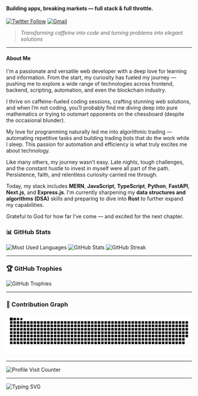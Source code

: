 #### Building apps, breaking markets — full stack & full throttle.

[![Twitter Follow](https://img.shields.io/twitter/follow/__nobledev_?color=1DA1F2&logo=twitter&style=for-the-badge)](https://twitter.com/_nobledev) [![Gmail](https://img.shields.io/badge/Gmail-D14836?style=for-the-badge&logo=gmail&logoColor=white)](mailto:basilgoodluck22@gmail.com)
> *Transforming caffeine into code and turning problems into elegant solutions*

---

#### About Me

I'm a passionate and versatile web developer with a deep love for learning and information. From the start, my curiosity has fueled my journey — pushing me to explore a wide range of technologies across frontend, backend, scripting, automation, and even the blockchain industry.

I thrive on caffeine-fueled coding sessions, crafting stunning web solutions, and when I’m not coding, you’ll probably find me diving deep into pure mathematics or trying to outsmart opponents on the chessboard (despite the occasional blunder).

My love for programming naturally led me into algorithmic trading — automating repetitive tasks and building trading bots that do the work while I sleep. This passion for automation and efficiency is what truly excites me about technology.

Like many others, my journey wasn’t easy. Late nights, tough challenges, and the constant hustle to invest in myself were all part of the path. Persistence, faith, and relentless curiosity carried me through.

Today, my stack includes **MERN**, **JavaScript**, **TypeScript**, **Python**, **FastAPI**, **Next.js**, and **Express.js**. I'm currently sharpening my **data structures and algorithms (DSA)** skills and preparing to dive into **Rust** to further expand my capabilities.

Grateful to God for how far I’ve come — and excited for the next chapter.

### 📊 GitHub Stats

<img src="https://github-readme-stats.vercel.app/api/top-langs?username=basilgoodluck&show_icons=true&locale=en&layout=compact&theme=tokyonight" alt="Most Used Languages" />

<img src="https://github-readme-stats.vercel.app/api?username=basilgoodluck&show_icons=true&theme=radical" alt="GitHub Stats" />

<img src="https://github-readme-streak-stats.herokuapp.com/?user=basilgoodluck&theme=radical" alt="GitHub Streak" />

---

### 🏆 GitHub Trophies

<img src="https://github-profile-trophy.vercel.app/?username=basilgoodluck&theme=darkhub&no-frame=true&margin-w=15&margin-h=15&column=7" alt="GitHub Trophies" />

---

### 🐍 Contribution Graph

<picture>
  <source media="(prefers-color-scheme: dark)" srcset="https://raw.githubusercontent.com/platane/platane/output/github-contribution-grid-snake-dark.svg">
  <source media="(prefers-color-scheme: light)" srcset="https://raw.githubusercontent.com/platane/platane/output/github-contribution-grid-snake.svg">
  <img alt="GitHub Contribution Grid Snake Animation" src="https://raw.githubusercontent.com/platane/platane/output/github-contribution-grid-snake.svg">
</picture>

---

<img src="https://moe-counter.glitch.me/get/@sh-y-zu?theme=gelbooru" alt="Profile Visit Counter" width="200">

---

<img src="https://readme-typing-svg.herokuapp.com?font=Fira+Code&size=18&duration=3000&pause=1000&width=500&lines=Thanks+for+visiting+my+profile!;Let's+connect+and+build+something+amazing!;Discord+bots%3F+Web3%3F+I've+got+you+covered!" alt="Typing SVG" />
